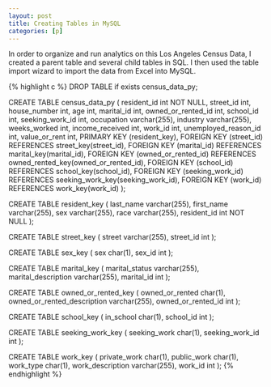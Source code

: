 ```yaml
---
layout: post
title: Creating Tables in MySQL
categories: [p]
---
```


In order to organize and run analytics on this Los Angeles Census Data, I created a parent table and several child tables in SQL. I then used the table import wizard to import the data from Excel into MySQL. 

{% highlight c %}
DROP TABLE if exists census_data_py;

CREATE TABLE census_data_py (
    resident_id int NOT NULL,
    street_id int,
    house_number int,
    age int,
    marital_id int,
    owned_or_rented_id int,
    school_id int,
    seeking_work_id int,
    occupation varchar(255),
    industry varchar(255),
    weeks_worked int,
    income_received int,
    work_id int,
    unemployed_reason_id int,
    value_or_rent int,
    PRIMARY KEY (resident_key),
    FOREIGN KEY (street_id) REFERENCES street_key(street_id),
    FOREIGN KEY (marital_id) REFERENCES marital_key(marital_id),
    FOREIGN KEY (owned_or_rented_id) REFERENCES owned_rented_key(owned_or_rented_id),
    FOREIGN KEY (school_id) REFERENCES school_key(school_id),
    FOREIGN KEY (seeking_work_id) REFERENCES seeking_work_key(seeking_work_id),
    FOREIGN KEY (work_id) REFERENCES work_key(work_id)
);

CREATE TABLE resident_key (
	last_name varchar(255),
    first_name varchar(255),
    sex varchar(255),
    race varchar(255),
    resident_id int NOT NULL
);

CREATE TABLE street_key (
	street varchar(255),
    street_id int
);

CREATE TABLE sex_key (
	sex char(1),
    sex_id int
);

CREATE TABLE marital_key (
	marital_status varchar(255),
    marital_description varchar(255),
    marital_id int
);

CREATE TABLE owned_or_rented_key (
	owned_or_rented char(1),
    owned_or_rented_description varchar(255),
    owned_or_rented_id int
);

CREATE TABLE school_key (
	in_school char(1),
    school_id int
);

CREATE TABLE seeking_work_key (
	seeking_work char(1),
    seeking_work_id int
);

CREATE TABLE work_key (
	private_work char(1),
    public_work char(1), 
    work_type char(1),
    work_description varchar(255),
    work_id int
);
{% endhighlight %}
